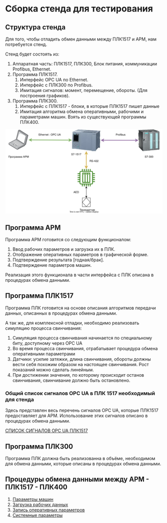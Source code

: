 # Сборка стенда для тестирования

## Структура стенда

Для того, чтобы отладить обмен данными между ПЛК1517 и АРМ, нам потребуется стенд.

Стенд будет состоять из:

1. Аппаратная часть: ПЛК1517, ПЛК300, Блок питания, коммуникации Profibus, Ethernet.
2. Программа ПЛК1517. 
    1. Интерфейс OPC UA по Ethernet. 
    2. Интерфейс с ПЛК300 по Profibus. 
    3. Имитация сигналов: момент, перемещение, обороты. (Для построения графиков).
3. Программа ПЛК300.
    1. Интерфейс с ПЛК1517 - блоки, в которые ПЛК1517 пишет данные
    2. Имитация алгоритма обмена оперативными, рабочими и параметрами машин. 
        Взять из существующей программы ПЛК400.

![](Структура%20стенда.drawio.svg)

## Программа АРМ

Программа АРМ готовится со следующим функционалом:

1. Ввод рабочих параметров и загрузка их в ПЛК. 
2. Отображение оперативных параметров в графической форме. 
3. Подтверждение результата [годная/брак].
4. Подтверждение параметров машин.

Реализация этого функционала в части интерфейса с ПЛК описана в процедурах обмена данными.

## Программа ПЛК1517

Программа ПЛК готовится на основе описания алгоритмов передачи данных, описанных в процедурах обмена данными.

А так же, для комплексной отладки, необходимо реализовать симуляцию процесса свинчивания:

1. Симуляция процесса свинчивания начинается по специальному биту, доступному через OPC UA
2. Во время процесса свинчивания, отрабатывает процедура обмена оперативными параметрами
3. Датчики: усилие затяжки, длина свинчивания, обороты должны вести себя похожим образом на настоящее свинчивания. Рост показаний можно сделать линейным.
4. При достижении значения, по которому происходит останов свинчивания, свинчивание должно быть остановлено.

### Общий список сигналов OPC UA в ПЛК 1517 необходимый для стенда

Здесь представлен весь перечень сигналов OPC UA, которые ПЛК1517 предоставляет для АРМ. Использование этих сигналов описано в процедурах обмена данными.

[СПИСОК СИГНАЛОВ OPC UA ПЛК1517](Список%20сигналов%20OPC%20UA.md)

## Программа ПЛК300

Программа ПЛК должна быть реализованна в объёме, необходимом для обмена данными, которые описаны в процедурах обмена данными.

## Процедуры обмена данными между АРМ - ПЛК1517 - ПЛК400

1. [Параметры машин](../Параметры%20машин/readme.md)
2. [Загрузка рабочих данных](../Загрузка%20рабочих%20данных/readme.md)
3. [Запись оперативных параметров](../Запись%20оперативных%20параметров/readme.md)
4. [Системные параметры](../Системные%20параметры/readme.md)

















